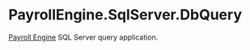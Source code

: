 # PayrollEngine.SqlServer.DbQuery
[Payroll Engine](https://github.com/Payroll-Engine) SQL Server query application.
